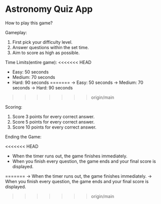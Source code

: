 # Astronomy Quiz App

How to play this game?

Gameplay: 
1) First pick your difficulty level.
2) Answer questions within the set time.
3) Aim to score as high as possible.

Time Limits(entire game):
<<<<<<< HEAD
* Easy: 50 seconds
* Medium: 70 seconds
* Hard: 90 seconds
=======
-> Easy: 50 seconds
-> Medium: 70 seconds
-> Hard: 90 seconds
>>>>>>> origin/main

Scoring: 
1) Score 3 points for every correct answer.
2) Score 5 points for every correct answer.
3) Score 10 points for every correct answer.

Ending the Game: 

<<<<<<< HEAD
* When the timer runs out, the game finishes immediately.
* When you finish every question, the game ends and your final score is displayed.

=======
-> When the timer runs out, the game finishes immediately.
-> When you finish every question, the game ends and your final score is displayed.
>>>>>>> origin/main
